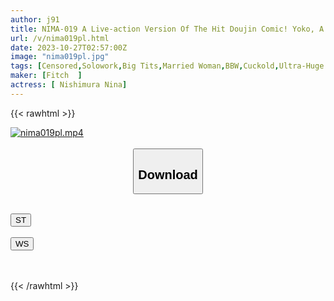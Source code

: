 ```yaml
---
author: j91
title: NIMA-019 A Live-action Version Of The Hit Doujin Comic! Yoko, A Energetic Wife With Huge Breasts Who Was Cuckolded, Was Turned Into A Masturbation Wife By A Younger Celebrity At Her Housekeeping Agency Nina Nishimura
url: /v/nima019pl.html
date: 2023-10-27T02:57:00Z
image: "nima019pl.jpg"
tags: [Censored,Solowork,Big Tits,Married Woman,BBW,Cuckold,Ultra-Huge Tits,Original Collaboration	 ]
maker: [Fitch  ]
actress: [ Nishimura Nina]
---
```



{{< rawhtml >}}

<div class="video" data-videoid="yl1dkRXbX7c1WD2">
    <a href="javascript:;">
        <img src="https://my.j91.asia/v/nima019pl.jpg" width="WIDTH" height="HEIGHT" alt="nima019pl.mp4" loading="lazy">
    </a>
</div>

<script type="text/javascript" src="https://j91.asia/asset/on-demand-st.js"></script>

<br>
  <link rel="stylesheet" href="https://j91.asia/asset/bs5.css">
  
  <center>
  <button class="btn btn-primary" type="button" data-bs-toggle="collapse" data-bs-target=".multi-collapse" aria-expanded="false" aria-controls="multiCollapseExample1 multiCollapseExample2"><h2>Download</h2></button></center>
</p>
<div class="row">
  <div class="col">
    <div class="collapse multi-collapse" id="multiCollapseExample1">
      <div class="card card-body">
	      	      <br>
<div class="buttons">  
<a href="https://streamtape.to/v/yl1dkRXbX7c1WD2"><button class="btn-hover color-3"><i class="fa fa-download"></i> ST</button></a></div>
    </div>
  </div>
</div>
  <div class="col">
    <div class="collapse multi-collapse" id="multiCollapseExample2">
      <div class="card card-body">
	      <br>
<div class="buttons">
    <a href="https://wolfstream.tv/fb5innb85taw"><button class="btn-hover color-9"><i class="fa fa-download"></i> WS</button></a></div>
<br><br>
      </div>
    </div>
  </div>
</div>

{{< /rawhtml >}}